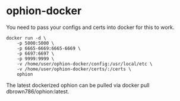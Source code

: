# ophion-docker

You need to pass your configs and certs into docker for this to work.

```
docker run -d \
    -p 5000:5000 \
    -p 6665-6669:6665-6669 \
    -p 6697:6697 \
    -p 9999:9999 \
    -v /home/user/ophion-docker/config:/usr/local/etc \
    -v /home/user/ophion-docker/certs/:/certs \
    ophion
```

The latest dockerized ophion can be pulled via docker pull dbrown786/ophion:latest.

